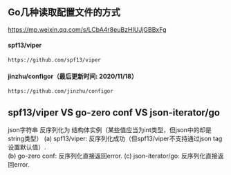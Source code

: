 ## Go几种读取配置文件的方式
https://mp.weixin.qq.com/s/LCbA4r8euBzHIUJjGBBxFg
#### spf13/viper
    https://github.com/spf13/viper
#### jinzhu/configor（最后更新时间: 2020/11/18）
    https://github.com/jinzhu/configor

## spf13/viper VS go-zero conf VS json-iterator/go
json字符串 反序列化为 结构体实例（某些值应当为int类型，但json中的却是string类型）
(a) spf13/viper:        反序列化成功（但spf13/viper不支持通过json tag设置默认值）.    
(b) go-zero conf:       反序列化直接返回error.
(c) json-iterator/go:   反序列化直接返回error.
